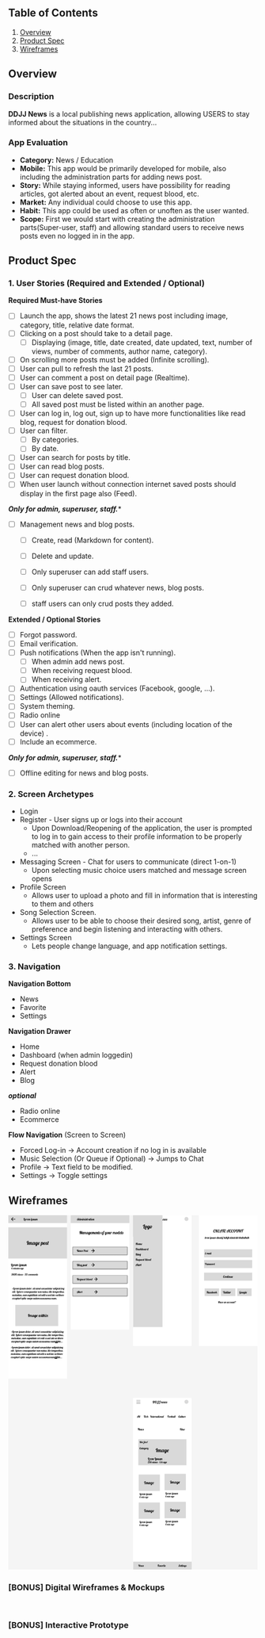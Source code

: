 
## Table of Contents
1. [Overview](#Overview)
1. [Product Spec](#Product-Spec)
1. [Wireframes](#Wireframes)

## Overview
### Description
**DDJJ News** is a local publishing news application, allowing USERS to stay informed about the situations in the country...

### App Evaluation
- **Category:** News / Education
- **Mobile:** This app would be primarily developed for mobile, also including the administration parts for adding news post.
- **Story:** While staying informed, users have possibility for reading articles, got alerted about an event, request blood, etc.
- **Market:** Any individual could choose to use this app.
- **Habit:** This app could be used as often or unoften as the user wanted.
- **Scope:** First we would start with creating the administration parts(Super-user, staff) and allowing standard users to receive news posts even no logged in in the app.

## Product Spec
### 1. User Stories (Required and Extended / Optional)

**Required Must-have Stories**

- [ ] Launch the app, shows the latest 21 news post including image, category, title, relative date format. 
- [ ] Clicking on a post should take to a detail page.
  - [ ] Displaying (image, title, date created, date updated, text, number of views, number of  comments, author name, category).
- [ ] On scrolling more posts must be added (Infinite scrolling).
- [ ] User can pull to refresh the last 21 posts.
- [ ] User can comment a post on detail page (Realtime).
- [ ] User can save post to see later.
  - [ ] User can delete saved post.
  - [ ] All saved post must be listed within an another page. 
- [ ] User can log in, log out, sign up to have more functionalities like read blog, request for donation blood.
- [ ] User can filter.
  - [ ] By categories.
  - [ ] By date.
- [ ] User can search for posts by title.
- [ ] User can read blog posts.
- [ ] User can request donation blood.
- [ ] When user launch without connection internet saved posts should display in the first page also (Feed).

***Only for admin, superuser, staff.****

- [ ] Management news and blog posts.
  - [ ] Create, read (Markdown for content).
  - [ ] Delete and update.
  - [ ] Only superuser can add staff users.
  - [ ] Only superuser can crud whatever news, blog posts.
  - [ ] staff users can only crud posts they added.



**Extended / Optional Stories**
- [ ] Forgot password.
- [ ] Email verification.
- [ ] Push notifications (When the app isn't running).
  - [ ] When admin add news post.
  - [ ] When receiving request blood.
  - [ ] When receiving alert.
- [ ] Authentication using oauth services (Facebook, google, ...). 
- [ ] Settings (Allowed notifications).
- [ ] System theming.
- [ ] Radio online
- [ ] User can alert other users about events (including location of the device) .
- [ ] Include an ecommerce.

***Only for admin, superuser, staff.****
- [ ] Offline editing for news and blog posts.


### 2. Screen Archetypes

* Login 
* Register - User signs up or logs into their account
   * Upon Download/Reopening of the application, the user is prompted to log in to gain access to their profile information to be properly matched with another person. 
   * ...
* Messaging Screen - Chat for users to communicate (direct 1-on-1)
   * Upon selecting music choice users matched and message screen opens
* Profile Screen 
   * Allows user to upload a photo and fill in information that is interesting to them and others
* Song Selection Screen.
   * Allows user to be able to choose their desired song, artist, genre of preference and begin listening and interacting with others.
* Settings Screen
   * Lets people change language, and app notification settings.

### 3. Navigation

**Navigation Bottom**

* News
* Favorite
* Settings

**Navigation Drawer**

* Home
* Dashboard (when admin loggedin)
* Request donation blood
* Alert
* Blog


***optional***

* Radio online
* Ecommerce

**Flow Navigation** (Screen to Screen)
* Forced Log-in -> Account creation if no log in is available
* Music Selection (Or Queue if Optional) -> Jumps to Chat
* Profile -> Text field to be modified. 
* Settings -> Toggle settings

## Wireframes
<img src="DDJJ News.png" width=800><br>

### [BONUS] Digital Wireframes & Mockups
<img src="" height=200>

### [BONUS] Interactive Prototype
<img src="" width=200>
